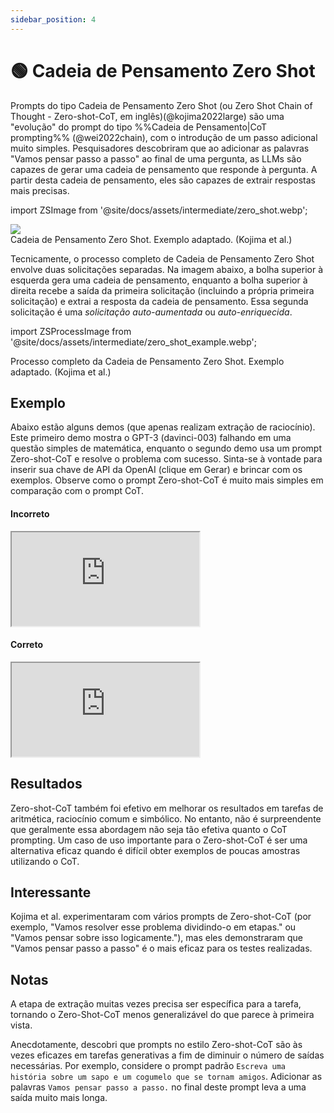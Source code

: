 ```yaml
---
sidebar_position: 4
---
```


# 🟢 Cadeia de Pensamento Zero Shot

Prompts do tipo Cadeia de Pensamento Zero Shot (ou Zero Shot Chain of Thought - Zero-shot-CoT, em inglês)(@kojima2022large) são uma "evolução" do prompt do tipo %%Cadeia de Pensamento|CoT prompting%% (@wei2022chain), com o introdução de um passo adicional muito simples. Pesquisadores descobriram que ao adicionar as palavras "Vamos pensar passo a passo" ao final de uma pergunta, as LLMs são capazes de gerar uma cadeia de pensamento que responde à pergunta. A partir desta cadeia de pensamento, eles são capazes de extrair respostas mais precisas.

import ZSImage from '@site/docs/assets/intermediate/zero_shot.webp';

<div style={{textAlign: 'center'}}>
  <img src={ZSImage} style={{width: "500px"}}/>
</div>

<div style={{textAlign: 'center'}}>
Cadeia de Pensamento Zero Shot. Exemplo adaptado. (Kojima et al.)
</div>


Tecnicamente, o processo completo de Cadeia de Pensamento Zero Shot envolve duas solicitações separadas. Na imagem abaixo, a bolha superior à esquerda gera uma cadeia de pensamento, enquanto a bolha superior à direita recebe a saída da primeira solicitação (incluindo a própria primeira solicitação) e extrai a resposta da cadeia de pensamento. Essa segunda solicitação é uma _solicitação auto-aumentada_ ou _auto-enriquecida_.

import ZSProcessImage from '@site/docs/assets/intermediate/zero_shot_example.webp';

<div style={{textAlign: 'center'}}>
  <LazyLoadImage src={ZSProcessImage} style={{width: "500px"}} />
</div>

<div style={{textAlign: 'center'}}>
Processo completo da Cadeia de Pensamento Zero Shot. Exemplo adaptado. (Kojima et al.)
</div>

## Exemplo

Abaixo estão alguns demos (que apenas realizam extração de raciocínio). Este primeiro demo mostra o GPT-3 (davinci-003) falhando em uma questão simples de matemática, enquanto o segundo demo usa um prompt Zero-shot-CoT e resolve o problema com sucesso. Sinta-se à vontade para inserir sua chave de API da OpenAI (clique em Gerar) e brincar com os exemplos. Observe como o prompt Zero-shot-CoT é muito mais simples em comparação com o prompt CoT.

#### Incorreto

<iframe
    src="https://embed.learnprompting.org/embed?config=eyJ0b3BQIjoxLCJ0ZW1wZXJhdHVyZSI6MC43LCJtYXhUb2tlbnMiOjI1Niwib3V0cHV0IjoiTyBKb8OjbyB0ZW0gOCBww6pyYXMuIiwicHJvbXB0IjoiU2UgSm%2FDo28gdGVtIDUgcMOqcmFzLCBjb21lIDIgZSBjb21wcmEgbWFpcyA1LCBkZXBvaXMgZMOhIDMgYW8gc2V1IGFtaWdvLCBxdWFudGFzIHBlcmFzIGVsZSB0ZW0gYWdvcmE%2FIiwibW9kZWwiOiJ0ZXh0LWRhdmluY2ktMDAzIn0%3D"
    style={{width:"100%", height:"500px", border:"0", borderRadius:"4px", overflow:"hidden"}}
    sandbox="allow-forms allow-modals allow-popups allow-presentation allow-same-origin allow-scripts"
></iframe>


#### Correto

<iframe
    src="https://embed.learnprompting.org/embed?config=eyJ0b3BQIjoxLCJ0ZW1wZXJhdHVyZSI6MC43LCJtYXhUb2tlbnMiOjI1Niwib3V0cHV0IjoiSm%2FDo28gdGVtIDUgcMOqcmFzLCBjb21lIDIsIGVudMOjbyBzb2JyYW0gNSAtIDIgPSAzIHDDqnJhcy4gRGVwb2lzIGVsZSBjb21wcmEgbWFpcyA1LCBlbnTDo28gZWxlIHRlbSAzICsgNSA9IDggcMOqcmFzLiBNYXMgZW0gc2VndWlkYSBlbGUgZMOhIDMgcGVyYXMgYW8gYW1pZ28sIHBvcnRhbnRvIGFnb3JhIGVsZSB0ZW0gOCAtIDMgPSA1IHBlcmFzLiBKb8OjbyBhZ29yYSB0ZW0gNSBww6pyYXMuIiwicHJvbXB0IjoiU2UgSm%2FDo28gdGVtIDUgcMOqcmFzLCBjb21lIDIgZSBjb21wcmEgbWFpcyA1LCBkZXBvaXMgZMOhIDMgYW8gc2V1IGFtaWdvLCBxdWFudGFzIHDDqnJhcyBlbGUgdGVtIGFnb3JhP1xuXG5WYW1vcyBwZW5zYXIgcGFzc28gYSBwYXNzby4iLCJtb2RlbCI6InRleHQtZGF2aW5jaS0wMDMifQ%3D%3D"
    style={{width:"100%", height:"500px", border:"0", borderRadius:"4px", overflow:"hidden"}}
    sandbox="allow-forms allow-modals allow-popups allow-presentation allow-same-origin allow-scripts"
></iframe>

## Resultados

Zero-shot-CoT também foi efetivo em melhorar os resultados em tarefas de aritmética, raciocínio comum e simbólico. No entanto, não é surpreendente que geralmente essa abordagem não seja tão efetiva quanto o CoT prompting. Um caso de uso importante para o Zero-shot-CoT é ser uma alternativa eficaz quando é difícil obter exemplos de poucas amostras utilizando o CoT.

## Interessante
Kojima et al. experimentaram com vários prompts de Zero-shot-CoT (por exemplo, "Vamos resolver esse problema dividindo-o em etapas." ou "Vamos pensar sobre isso logicamente."), mas eles demonstraram que "Vamos pensar passo a passo" é o mais eficaz para os testes realizadas.


## Notas

A etapa de extração muitas vezes precisa ser específica para a tarefa, tornando o Zero-Shot-CoT menos generalizável do que parece à primeira vista.

Anecdotamente, descobri que prompts no estilo Zero-shot-CoT são às vezes eficazes em tarefas generativas a fim de diminuir o número de saídas necessárias. Por exemplo, considere o prompt padrão `Escreva uma história sobre um sapo e um cogumelo que se tornam amigos`. Adicionar as palavras `Vamos pensar passo a passo.` no final deste prompt leva a uma saída muito mais longa.